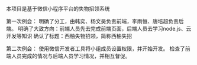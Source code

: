 本项目是基于微信小程序平台的失物招领系统

第一次例会：
明确了分工，由韩奕、杨文昊负责前端，李雨恒、唐培超负责后端。
明确了大致方向：前端人员先去完成前端页面，后端人员去学习node.js、云开发等知识
确认了标题：西柚失物招领，简称西柚失招

第二次例会：
使用微信开发者工具将小组成员设置权限，并开始开发。
检查了前端人员完成的情况与后端人员学习情况，并相互督促。

